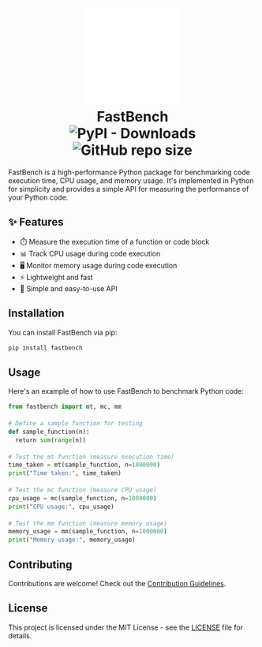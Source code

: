 <h1 align="center">
  <br>
  <img src="https://raw.githubusercontent.com/itsmeadarsh2008/fastbench/main/fastbench.svg" width="200" height="200">
  <br>
  FastBench
  <br>
  <img alt="PyPI - Downloads" src="https://img.shields.io/pypi/dm/fastbench">
  <img alt="GitHub repo size" src="https://img.shields.io/github/repo-size/itsmeadarsh2008/fastbench">
  <br>
</h1>

FastBench is a high-performance Python package for benchmarking code execution time, CPU usage, and memory usage. It's implemented in Python for simplicity and provides a simple API for measuring the performance of your Python code.

## ✨ Features

- ⏱️ Measure the execution time of a function or code block
- 📊 Track CPU usage during code execution
- 🖥️ Monitor memory usage during code execution
- ⚡ Lightweight and fast
- 🔄 Simple and easy-to-use API

##  Installation

You can install FastBench via pip:

```bash
pip install fastbench
```

##  Usage

Here's an example of how to use FastBench to benchmark Python code:

```python
from fastbench import mt, mc, mm

# Define a sample function for testing
def sample_function(n):
  return sum(range(n))

# Test the mt function (measure execution time)
time_taken = mt(sample_function, n=1000000)
print("Time taken:", time_taken)

# Test the mc function (measure CPU usage)
cpu_usage = mc(sample_function, n=1000000)
print("CPU usage:", cpu_usage)

# Test the mm function (measure memory usage)
memory_usage = mm(sample_function, n=1000000)
print("Memory usage:", memory_usage)
```

##  Contributing

Contributions are welcome! Check out the [Contribution Guidelines](https://github.com/itsmeadarsh2008/fastbench/blob/main/CONTRIBUTING.md).

##  License

This project is licensed under the MIT License - see the [LICENSE](https://github.com/itsmeadarsh2008/fastbench?tab=MIT-1-ov-file) file for details.